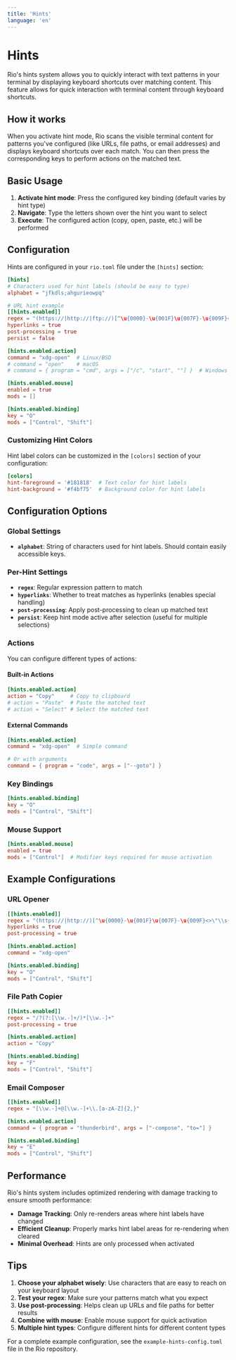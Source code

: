 ```yaml
---
title: 'Hints'
language: 'en'
---
```


# Hints

Rio's hints system allows you to quickly interact with text patterns in your terminal by displaying keyboard shortcuts over matching content. This feature allows for quick interaction with terminal content through keyboard shortcuts.

## How it works

When you activate hint mode, Rio scans the visible terminal content for patterns you've configured (like URLs, file paths, or email addresses) and displays keyboard shortcuts over each match. You can then press the corresponding keys to perform actions on the matched text.

## Basic Usage

1. **Activate hint mode**: Press the configured key binding (default varies by hint type)
2. **Navigate**: Type the letters shown over the hint you want to select
3. **Execute**: The configured action (copy, open, paste, etc.) will be performed

## Configuration

Hints are configured in your `rio.toml` file under the `[hints]` section:

```toml
[hints]
# Characters used for hint labels (should be easy to type)
alphabet = "jfkdls;ahgurieowpq"

# URL hint example
[[hints.enabled]]
regex = "(https://|http://|ftp://)[^\u{0000}-\u{001F}\u{007F}-\u{009F}<>\"\\s{-}\\^⟨⟩`\\\\]+"
hyperlinks = true
post-processing = true
persist = false

[hints.enabled.action]
command = "xdg-open"  # Linux/BSD
# command = "open"    # macOS  
# command = { program = "cmd", args = ["/c", "start", ""] }  # Windows

[hints.enabled.mouse]
enabled = true
mods = []

[hints.enabled.binding]
key = "O"
mods = ["Control", "Shift"]
```

### Customizing Hint Colors

Hint label colors can be customized in the `[colors]` section of your configuration:

```toml
[colors]
hint-foreground = '#181818'  # Text color for hint labels
hint-background = '#f4bf75'  # Background color for hint labels
```

## Configuration Options

### Global Settings

- **`alphabet`**: String of characters used for hint labels. Should contain easily accessible keys.

### Per-Hint Settings

- **`regex`**: Regular expression pattern to match
- **`hyperlinks`**: Whether to treat matches as hyperlinks (enables special handling)
- **`post-processing`**: Apply post-processing to clean up matched text
- **`persist`**: Keep hint mode active after selection (useful for multiple selections)

### Actions

You can configure different types of actions:

#### Built-in Actions
```toml
[hints.enabled.action]
action = "Copy"     # Copy to clipboard
# action = "Paste"  # Paste the matched text
# action = "Select" # Select the matched text
```

#### External Commands
```toml
[hints.enabled.action]
command = "xdg-open"  # Simple command

# Or with arguments
command = { program = "code", args = ["--goto"] }
```

### Key Bindings

```toml
[hints.enabled.binding]
key = "O"
mods = ["Control", "Shift"]
```

### Mouse Support

```toml
[hints.enabled.mouse]
enabled = true
mods = ["Control"]  # Modifier keys required for mouse activation
```

## Example Configurations

### URL Opener
```toml
[[hints.enabled]]
regex = "(https://|http://)[^\u{0000}-\u{001F}\u{007F}-\u{009F}<>\"\\s{-}\\^⟨⟩`\\\\]+"
hyperlinks = true
post-processing = true

[hints.enabled.action]
command = "xdg-open"

[hints.enabled.binding]
key = "O"
mods = ["Control", "Shift"]
```

### File Path Copier
```toml
[[hints.enabled]]
regex = "/?(?:[\\w.-]+/)*[\\w.-]+"
post-processing = true

[hints.enabled.action]
action = "Copy"

[hints.enabled.binding]
key = "F"
mods = ["Control", "Shift"]
```

### Email Composer
```toml
[[hints.enabled]]
regex = "[\\w.-]+@[\\w.-]+\\.[a-zA-Z]{2,}"

[hints.enabled.action]
command = { program = "thunderbird", args = ["-compose", "to="] }

[hints.enabled.binding]
key = "E"
mods = ["Control", "Shift"]
```

## Performance

Rio's hints system includes optimized rendering with damage tracking to ensure smooth performance:

- **Damage Tracking**: Only re-renders areas where hint labels have changed
- **Efficient Cleanup**: Properly marks hint label areas for re-rendering when cleared
- **Minimal Overhead**: Hints are only processed when activated

## Tips

1. **Choose your alphabet wisely**: Use characters that are easy to reach on your keyboard layout
2. **Test your regex**: Make sure your patterns match what you expect
3. **Use post-processing**: Helps clean up URLs and file paths for better results
4. **Combine with mouse**: Enable mouse support for quick activation
5. **Multiple hint types**: Configure different hints for different content types

For a complete example configuration, see the `example-hints-config.toml` file in the Rio repository.